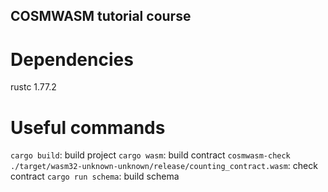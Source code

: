 ## COSMWASM tutorial course

# Dependencies

rustc 1.77.2

# Useful commands

`cargo build`: build project
`cargo wasm`: build contract
`cosmwasm-check ./target/wasm32-unknown-unknown/release/counting_contract.wasm`: check contract
`cargo run schema`: build schema
